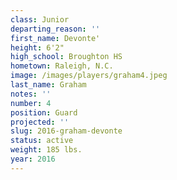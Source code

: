 ```yaml
---
class: Junior
departing_reason: ''
first_name: Devonte'
height: 6'2"
high_school: Broughton HS
hometown: Raleigh, N.C.
image: /images/players/graham4.jpeg
last_name: Graham
notes: ''
number: 4
position: Guard
projected: ''
slug: 2016-graham-devonte
status: active
weight: 185 lbs.
year: 2016
---
```

